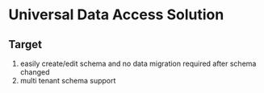 # Universal Data Access Solution
## Target
1. easily create/edit schema and no data migration required after schema changed
2. multi tenant schema support

